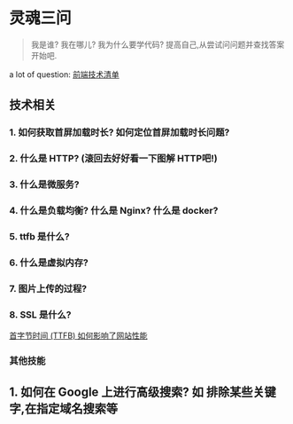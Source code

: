 # 灵魂三问

> 我是谁? 我在哪儿? 我为什么要学代码? 提高自己,从尝试问问题并查找答案开始吧.

a lot of question: [前端技术清单](https://juejin.im/post/5bdfb387e51d452c8e0aa902#heading-12)

## 技术相关

### 1. 如何获取首屏加载时长? 如何定位首屏加载时长问题?

### 2. 什么是 HTTP? (滚回去好好看一下图解 HTTP吧!)

### 3. 什么是微服务?

### 4. 什么是负载均衡? 什么是 Nginx? 什么是 docker?

### 5. ttfb 是什么?

### 6. 什么是虚拟内存?

### 7. 图片上传的过程?

### 8. SSL 是什么?

[首字节时间 (TTFB) 如何影响了网站性能](https://juejin.im/post/5e392ba6f265da57584d9227)

### 其他技能

## 1. 如何在 Google 上进行高级搜索? 如 排除某些关键字,在指定域名搜索等



